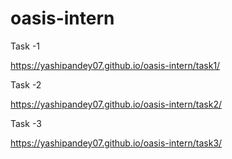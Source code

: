 # oasis-intern


Task -1


https://yashipandey07.github.io/oasis-intern/task1/


Task -2


https://yashipandey07.github.io/oasis-intern/task2/



Task -3



https://yashipandey07.github.io/oasis-intern/task3/
